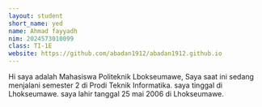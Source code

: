 ```yaml
---
layout: student
short_name: yed
name: Ahmad fayyadh
nim: 2024573010099
class: TI-1E
website: https://github.com/abadan1912/abadan1912.github.io
---
```

Hi saya adalah Mahasiswa Politeknik Lbokseumawe, Saya saat ini sedang menjalani semester 2 di Prodi Teknik Informatika. saya tinggal di Lhokseumawe. saya lahir tanggal 25 mai 2006 di Lhokseumawe.